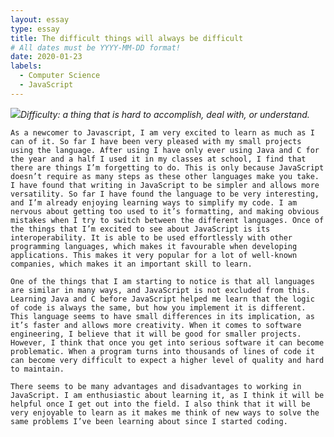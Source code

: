 ```yaml
---
layout: essay
type: essay
title: The difficult things will always be difficult
# All dates must be YYYY-MM-DD format!
date: 2020-01-23
labels:
  - Computer Science
  - JavaScript
---
```


<img class="ui tiny right spaced image" src="../images/degree_difficulty.jpg">*Difficulty: a thing that is hard to accomplish, deal with, or understand.*

	As a newcomer to Javascript, I am very excited to learn as much as I can of it. So far I have been very pleased with my small projects using the language. After using I have only ever using Java and C for the year and a half I used it in my classes at school, I find that there are things I’m forgetting to do. This is only because JavaScript doesn’t require as many steps as these other languages make you take. I have found that writing in JavaScript to be simpler and allows more versatility. So far I have found the language to be very interesting, and I’m already enjoying learning ways to simplify my code. I am nervous about getting too used to it’s formatting, and making obvious mistakes when I try to switch between the different languages. Once of the things that I’m excited to see about JavaScript is its interoperability. It is able to be used effortlessly with other programming languages, which makes it favourable when developing applications. This makes it very popular for a lot of well-known companies, which makes it an important skill to learn.  

	One of the things that I am starting to notice is that all languages are similar in many ways, and JavaScript is not excluded from this. Learning Java and C before JavaScript helped me learn that the logic of code is always the same, but how you implement it is different. This language seems to have small differences in its implication, as it’s faster and allows more creativity. When it comes to software engineering, I believe that it will be good for smaller projects. However, I think that once you get into serious software it can become problematic. When a program turns into thousands of lines of code it can become very difficult to expect a higher level of quality and hard to maintain. 

	There seems to be many advantages and disadvantages to working in JavaScript. I am enthusiastic about learning it, as I think it will be helpful once I get out into the field. I also think that it will be very enjoyable to learn as it makes me think of new ways to solve the same problems I’ve been learning about since I started coding. 
